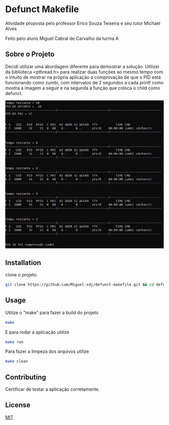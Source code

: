 # Defunct Makefile

Atividade proposta pelo professor Erico Souza Teixeira e seu tutor Michael Alves

Feito pelo aluno Miguel Cabral de Carvalho da turma A

## Sobre o Projeto
Decidi utilizar uma abordagem diferente para demostrar a solução. Utilizei da biblioteca <pthread.h> para realizar duas funções ao mesmo tempo com o intuito de mostrar na própria aplicação a comprovação de que o PID está funcionando como zumbi, com intervalos de 2 segundos a cada printf como mostra a imagem a seguir e na segunda a função que coloca o child como defunct.





![code_print](/images/pid_example.png)




## Installation

clone o projeto.

```bash
git clone https://github.com/Miguel-sdj/defunct-makefile.git && cd defunct-makefile
```

## Usage

Utilize o "make" para fazer a build do projeto

```bash
make
```
E para rodar a aplicação utilize
```bash
make run
```
Para fazer a limpeza dos arquivos utilize

```bash
make clean
```

## Contributing


Certificar de testar a aplicação corretamente.

## License
[MIT](https://choosealicense.com/licenses/mit/)
